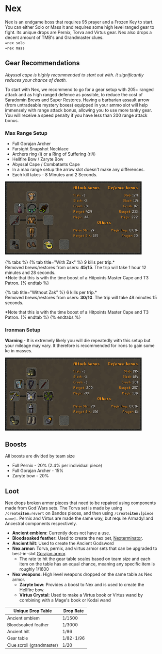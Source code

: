 # Nex

Nex is an endgame boss that requires 95 prayer and a Frozen Key to start. You can either Solo or Mass it and requires some high level ranged gear to fight. Its unique drops are Pernix, Torva and Virtus gear. Nex also drops a decent amount of TMB's and Grandmaster clues.\
`=nex solo`\
`=nex mass`

## Gear Recommendations

_Abyssal cape is highly recommended to start out with. It significantly reduces your chance of death._

To start with Nex, we recommend to go for a gear setup with 205+ ranged attack and as high ranged defence as possible, to reduce the cost of Saradomin Brews and Super Restores. Having a barbarian assault arrow (from untradeable mystery boxes) equipped in your ammo slot will help immensely with range attack bonus, allowing you to use more tanky gear. You will receive a speed penalty if you have less than 200 range attack bonus.&#x20;



### **Max Range Setup**

* Full Gorajan Archer
* Farsight Snapshot Necklace
* Archers ring (i) or a Ring of Suffering (ri/i)
* Hellfire Bow / Zaryte Bow
* Abyssal Cape / Combatants Cape
* In a max range setup the arrow slot doesn't make any differences.
* Each kill takes - 8 Minutes and 2 Seconds.

![Best in slot setup](<../.gitbook/assets/Nex Bis BSO.png>)

{% tabs %}
{% tab title="With Zak" %}
9 kills per trip.\*\
Removed brews/restores from users: **45/15**. The trip will take 1 hour 12 minutes and 28 seconds. \
\*Note that this is with the time boost of a Hitpoints Master Cape and T3 Patron.
{% endtab %}

{% tab title="Without Zak" %}
6 kills per trip.\*\
Removed brews/restores from users: **30/10**. The trip will take 48 minutes 15 seconds.

\*Note that this is with the time boost of a Hitpoints Master Cape and T3 Patron.
{% endtab %}
{% endtabs %}

### Ironman Setup

**Warning -** It is extremely likely you will die repeatedly with this setup but your mileage may vary. It therefore is recommended for irons to gain some kc in masses.

![Welfare setup](<../.gitbook/assets/Nex Budget BSO.png>)

## Boosts

All boosts are divided by team size

* Full Pernix - 20% (2.4% per individual piece)
* Full Gorajan Archer - 15%
* Zaryte bow - 20%

## **Loot**

Nex drops broken armor pieces that need to be repaired using components made from God Wars sets. The Torva set is made by using `/create`**`item:`**`revert` on Bandos pieces, and then using `/create`**`item:`**`[piece name].` Pernix and Virtus are made the same way, but require Armadyl and Ancestral components respectively.

* **Ancient emblem:** Currently does not have a use.
* **Bloodsoaked feather:** Used to create the nex pet, [Nexterminator](../custom-items/pets.md#meme-pets-and-no-perk-pets).
* **Ancient hilt**: Used to create the Ancient Godsword
* **Nex armor:** Torva, pernix, and virtus armor sets that can be upgraded to best-in-slot [Gorajan armor](../skills/dungeoneering-training/dg-rewards.md#buyable-gear).&#x20;
  * The rate to hit the gear table scales based on team size and each item on the table has an equal chance, meaning any specific item is roughly 1/1600
* **Nex weapons:** High level weapons dropped on the same table as Nex armor.
  * **Zaryte bow:** Provides a boost to Nex and is used to create the Hellfire bow.
  * **Virtus Crystal:** Used to make a Virtus book or Virtus wand by combining with a Mage's book or Kodai wand

| **Unique Drop Table**     | **Drop Rate** |
| ------------------------- | ------------- |
| Ancient emblem            | 1/1500        |
| Bloodsoaked feather       | 1/3000        |
| Ancient hilt              | 1/86          |
| Gear table                | 1/82-1/96     |
| Clue scroll (grandmaster) | 1/20          |
